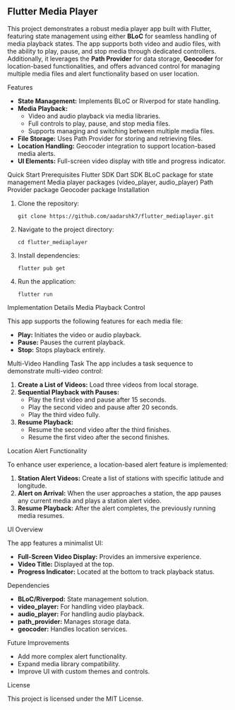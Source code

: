 <h2>Flutter Media Player</h2>
<p>This project demonstrates a robust media player app built with Flutter, featuring state management using either <strong>BLoC</strong> for seamless handling of media playback states. The app supports both video and audio files, with the ability to play, pause, and stop media through dedicated controllers. Additionally, it leverages the <strong>Path Provider</strong> for data storage, <strong>Geocoder</strong> for location-based functionalities, and offers advanced control for managing multiple media files and alert functionality based on user location.</p>
Features
<ul> <li><strong>State Management:</strong> Implements BLoC or Riverpod for state handling.</li> <li><strong>Media Playback:</strong> <ul> <li>Video and audio playback via media libraries.</li> <li>Full controls to play, pause, and stop media files.</li> <li>Supports managing and switching between multiple media files.</li> </ul> </li> <li><strong>File Storage:</strong> Uses Path Provider for storing and retrieving files.</li> <li><strong>Location Handling:</strong> Geocoder integration to support location-based media alerts.</li> <li><strong>UI Elements:</strong> Full-screen video display with title and progress indicator.</li> </ul>
Quick Start
Prerequisites
Flutter SDK
Dart SDK
BLoC package for state management
Media player packages (video_player, audio_player)
Path Provider package
Geocoder package
Installation
<ol> <li>Clone the repository: <pre><code>git clone https://github.com/aadarshk7/flutter_mediaplayer.git</code></pre> </li> <li>Navigate to the project directory: <pre><code>cd flutter_mediaplayer</code></pre> </li> <li>Install dependencies: <pre><code>flutter pub get</code></pre> </li> <li>Run the application: <pre><code>flutter run</code></pre> </li> </ol>
Implementation Details
Media Playback Control
<p>This app supports the following features for each media file:</p> <ul> <li><strong>Play:</strong> Initiates the video or audio playback.</li> <li><strong>Pause:</strong> Pauses the current playback.</li> <li><strong>Stop:</strong> Stops playback entirely.</li> </ul>
Multi-Video Handling Task
The app includes a task sequence to demonstrate multi-video control:

<ol> <li><strong>Create a List of Videos:</strong> Load three videos from local storage.</li> <li><strong>Sequential Playback with Pauses:</strong> <ul> <li>Play the first video and pause after 15 seconds.</li> <li>Play the second video and pause after 20 seconds.</li> <li>Play the third video fully.</li> </ul> </li> <li><strong>Resume Playback:</strong> <ul> <li>Resume the second video after the third finishes.</li> <li>Resume the first video after the second finishes.</li> </ul> </li> </ol>
Location Alert Functionality
<p>To enhance user experience, a location-based alert feature is implemented:</p> <ol> <li><strong>Station Alert Videos:</strong> Create a list of stations with specific latitude and longitude.</li> <li><strong>Alert on Arrival:</strong> When the user approaches a station, the app pauses any current media and plays a station alert video.</li> <li><strong>Resume Playback:</strong> After the alert completes, the previously running media resumes.</li> </ol>
UI Overview
<p>The app features a minimalist UI:</p> <ul> <li><strong>Full-Screen Video Display:</strong> Provides an immersive experience.</li> <li><strong>Video Title:</strong> Displayed at the top.</li> <li><strong>Progress Indicator:</strong> Located at the bottom to track playback status.</li> </ul>
Dependencies
<ul> <li><strong>BLoC/Riverpod:</strong> State management solution.</li> <li><strong>video_player:</strong> For handling video playback.</li> <li><strong>audio_player:</strong> For handling audio playback.</li> <li><strong>path_provider:</strong> Manages storage data.</li> <li><strong>geocoder:</strong> Handles location services.</li> </ul>
Future Improvements
<ul> <li>Add more complex alert functionality.</li> <li>Expand media library compatibility.</li> <li>Improve UI with custom themes and controls.</li> </ul>
License
<p>This project is licensed under the MIT License.</p>
